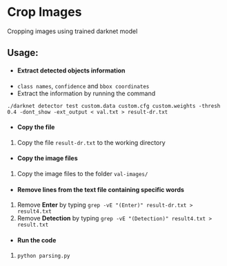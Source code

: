 # Crop Images

Cropping images using trained darknet model

## Usage:
- #### Extract detected objects information

* `class names`, `confidence` and `bbox coordinates`
* Extract the information by running the command

`./darknet detector test custom.data custom.cfg custom.weights -thresh 0.4 -dont_show -ext_output < val.txt > result-dr.txt`

- #### Copy the file

1. Copy the file `result-dr.txt` to the working directory

- #### Copy the image files

1. Copy the image files to the folder `val-images/`

- #### Remove lines from the text file containing specific words

1. Remove **Enter** by typing `grep -vE "(Enter)" result-dr.txt > result4.txt`
2. Remove **Detection** by typing `grep -vE "(Detection)" result4.txt > result.txt`

- #### Run the code

1. `python parsing.py`

